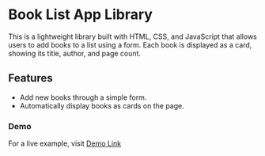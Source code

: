 # Book List App Library

This is a lightweight library built with HTML, CSS, and JavaScript that allows users to add books to a list using a form. Each book is displayed as a card, showing its title, author, and page count.

## Features
- Add new books through a simple form. 
- Automatically display books as cards on the page.

### Demo
For a live example, visit [Demo Link](https://theodinprojecthomework.github.io/Library/)
